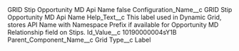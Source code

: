<?xml version="1.0" encoding="UTF-8"?>
<CustomMetadata xmlns="http://soap.sforce.com/2006/04/metadata" xmlns:xsi="http://www.w3.org/2001/XMLSchema-instance" xmlns:xsd="http://www.w3.org/2001/XMLSchema">
    <label>GRID Stip Opportunity MD Api Name</label>
    <protected>false</protected>
    <values>
        <field>Configuration_Name__c</field>
        <value xsi:type="xsd:string">GRID Stip Opportunity MD Api Name</value>
    </values>
    <values>
        <field>Help_Text__c</field>
        <value xsi:type="xsd:string">This label used in Dynamic Grid, stores API Name with Namespace Prefix if available for Opportunity MD Relationship field on Stips.</value>
    </values>
    <values>
        <field>Id_Value__c</field>
        <value xsi:type="xsd:string">10190000004sY1B</value>
    </values>
    <values>
        <field>Parent_Component_Name__c</field>
        <value xsi:type="xsd:string">Grid</value>
    </values>
    <values>
        <field>Type__c</field>
        <value xsi:type="xsd:string">Label</value>
    </values>
</CustomMetadata>
